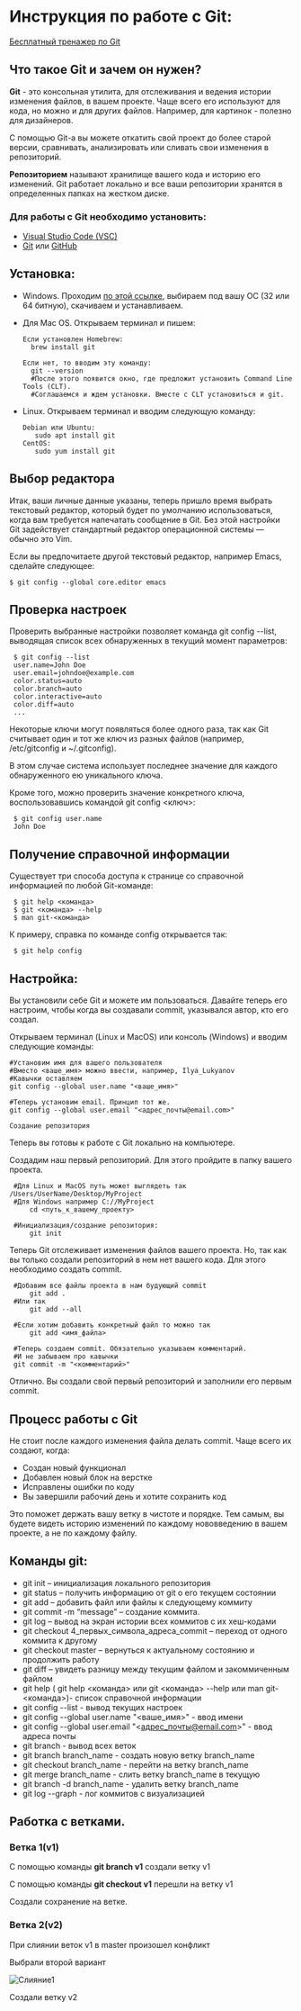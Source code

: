 # Инструкция по работе с Git:

[Бесплатный тренажер по Git](https://learngitbranching.js.org/)

## Что такое Git и зачем он нужен?

**Git** - это консольная утилита, для отслеживания и ведения истории изменения файлов, в вашем проекте. Чаще всего его используют для кода, но можно и для других файлов. Например, для картинок - полезно для дизайнеров.

С помощью Git-a вы можете откатить свой проект до более старой версии, сравнивать, анализировать или сливать свои изменения в репозиторий.

**Репозиторием** называют хранилище вашего кода и историю его изменений. Git работает локально и все ваши репозитории хранятся в определенных папках на жестком диске.

### Для работы с Git необходимо установить:

* [Visual Studio Code (VSC)](https://code.visualstudio.com/)
* [Git](https://git-scm.com/) или [GitHub]( http://windows.github.com)

## Установка:

* Windows. Проходим [по этой ссылке](https://git-scm.com/), выбираем под вашу ОС (32 или 64 битную), скачиваем и устанавливаем.

* Для Mac OS. Открываем терминал и пишем:

      Если установлен Homebrew: 
        brew install git

      Если нет, то вводим эту команду: 
        git --version
        #После этого появится окно, где предложит установить Command Line Tools (CLT).
        #Соглашаемся и ждем установки. Вместе с CLT установиться и git.

* Linux. Открываем терминал и вводим следующую команду:

      Debian или Ubuntu: 
         sudo apt install git
      CentOS: 
         sudo yum install git

## Выбор редактора

Итак, ваши личные данные указаны, теперь пришло время выбрать текстовый редактор, который будет по умолчанию использоваться, когда вам требуется напечатать сообщение в Git. Без этой настройки Git задействует стандартный редактор операционной системы — обычно это Vim. 

Если вы предпочитаете другой текстовый редактор, например Emacs, сделайте следующее:

    $ git config --global core.editor emacs

## Проверка настроек

Проверить выбранные настройки позволяет команда git config --list, выводящая список всех обнаруженных в текущий момент параметров:

     $ git config --list
     user.name=John Doe
     user.email=johndoe@example.com
     color.status=auto
     color.branch=auto
     color.interactive=auto
     color.diff=auto
     ...

Некоторые ключи могут появляться более одного раза, так как Git считывает один и тот же ключ из разных файлов (например, /etc/gitconfig и ~/.gitconfig).

В этом случае система использует последнее значение для каждого обнаруженного ею уникального ключа.

Кроме того, можно проверить значение конкретного ключа, воспользовавшись командой git config <ключ>:

     $ git config user.name
     John Doe

## Получение справочной информации

Существует три способа доступа к странице со справочной информацией по любой Git-команде:

     $ git help <команда>
     $ git <команда> --help
     $ man git-<команда>

К примеру, справка по команде config открывается так:

     $ git help config

## Настройка:

Вы установили себе Git и можете им пользоваться. Давайте теперь его настроим, чтобы когда вы создавали commit, указывался автор, кто его создал.

Открываем терминал (Linux и MacOS) или консоль (Windows) и вводим следующие команды:

    #Установим имя для вашего пользователя
    #Вместо <ваше_имя> можно ввести, например, Ilya_Lukyanov
    #Кавычки оставляем
    git config --global user.name "<ваше_имя>"

    #Теперь установим email. Принцип тот же.
    git config --global user.email "<адрес_почты@email.com>"

    Создание репозитория
Теперь вы готовы к работе с Git локально на компьютере.

Создадим наш первый репозиторий. Для этого пройдите в папку вашего проекта.

     #Для Linux и MacOS путь может выглядеть так /Users/UserName/Desktop/MyProject
     #Для Windows например С://MyProject
         cd <путь_к_вашему_проекту>

     #Инициализация/создание репозитория:
         git init
Теперь Git отслеживает изменения файлов вашего проекта. Но, так как вы только создали репозиторий в нем нет вашего кода. Для этого необходимо создать commit.

     #Добавим все файлы проекта в нам будующий commit
         git add .
     #Или так
         git add --all

     #Если хотим добавить конкретный файл то можно так
         git add <имя_файла> 

     #Теперь создаем commit. Обязательно указываем комментарий.
     #И не забываем про кавычки
     git commit -m "<комментарий>"

Отлично. Вы создали свой первый репозиторий и заполнили его первым commit.

## Процесс работы с Git

Не стоит после каждого изменения файла делать commit. Чаще всего их создают, когда:

* Создан новый функционал
* Добавлен новый блок на верстке
* Исправлены ошибки по коду
* Вы завершили рабочий день и хотите сохранить код

Это поможет держать вашу ветку в чистоте и порядке. Тем самым, вы будете видеть историю изменений по каждому нововведению в вашем проекте, а не по каждому файлу.


## Команды git:

* git init – инициализация локального репозитория
* git status – получить информацию от git о его текущем состоянии
* git add – добавить файл или файлы к следующему коммиту 
* git commit -m “message” – создание коммита.
* git log – вывод на экран истории всех коммитов с их хеш-кодами
* git checkout 4_первых_символа_адреса_commit – переход от одного коммита к другому
* git checkout master – вернуться к актуальному состоянию и продолжить работу
* git diff – увидеть разницу между текущим файлом и закоммиченным файлом
* git help ( git help <команда> или git <команда> --help или man git-<команда>)- список справочной информации
* git config --list - вывод текущих настроек
* git config --global user.name "<ваше_имя>" - ввод имени
* git config --global user.email "<адрес_почты@email.com>" - ввод адреса почты
* git branch - вывод всех веток
* git branch branch_name - создать новую ветку branch_name
* git checkout branch_name - перейти на ветку branch_name
* git merge branch_name - слить ветку branch_name в текущую
* git branch -d branch_name - удалить ветку branch_name
* git log --graph - лог коммитов с визуализацией

## Работка с ветками.

### Ветка 1(v1)

С помощью команды **git branch v1** создали ветку v1

С помощью команды **git checkout v1** перешли на ветку v1

Создали сохранение на ветке.

### Ветка 2(v2)

При слиянии веток v1 в master произошел конфликт

Выбрали второй вариант

![Слияние1](merge1.jpg)

Создали ветку v2
